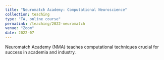 ```yaml
---
title: "Neuromatch Academy: Computational Neuroscience"
collection: teaching
type: "TA, online course"
permalink: /teaching/2022-neuromatch
venue: "Zoom"
date: 2022-07
---
```


Neuromatch Academy (NMA) teaches computational techniques crucial for success in academia and industry. 
